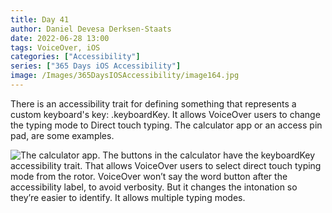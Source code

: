 ```yaml
---
title: Day 41
author: Daniel Devesa Derksen-Staats
date: 2022-06-28 13:00
tags: VoiceOver, iOS
categories: ["Accessibility"]
series: ["365 Days iOS Accessibility"]
image: /Images/365DaysIOSAccessibility/image164.jpg
---
```


There is an accessibility trait for defining something that represents a custom keyboard's key: .keyboardKey. It allows VoiceOver users to change the typing mode to Direct touch typing. The calculator app or an access pin pad, are some examples.

![The calculator app. The buttons in the calculator have the keyboardKey accessibility trait. That allows VoiceOver users to select direct touch typing mode from the rotor. VoiceOver won’t say the word button after the accessibility label, to avoid verbosity. But it changes the intonation so they’re easier to identify. It allows multiple typing modes.](/Images/365DaysIOSAccessibility/image164.jpg)